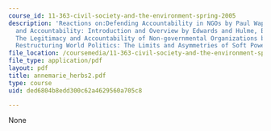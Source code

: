 ```yaml
---
course_id: 11-363-civil-society-and-the-environment-spring-2005
description: 'Reactions on:Defending Accountability in NGOs by Paul Wapner, NGO Performance
  and Accountability: Introduction and Overview by Edwards and Hulme, By What Authority?
  The Legitimacy and Accountability of Non-governmental Organizations by Slim, and
  Restructuring World Politics: The Limits and Asymmetries of Soft Power by Sikkink.'
file_location: /coursemedia/11-363-civil-society-and-the-environment-spring-2005/ded6804b8edd300c62a4629560a705c8_annemarie_herbs2.pdf
file_type: application/pdf
layout: pdf
title: annemarie_herbs2.pdf
type: course
uid: ded6804b8edd300c62a4629560a705c8

---
```

None